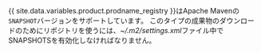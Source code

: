 {{ site.data.variables.product.prodname_registry }}はApache Mavenの`SNAPSHOT`バージョンをサポートしています。  このタイプの成果物のダウンロードのためにリポジトリを使うには、*~/.m2/settings.xml*ファイル中でSNAPSHOTSを有効化しなければなりません。
